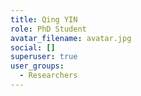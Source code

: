 ```yaml
---
title: Qing YIN
role: PhD Student
avatar_filename: avatar.jpg
social: []
superuser: true
user_groups:
  - Researchers
---
```

